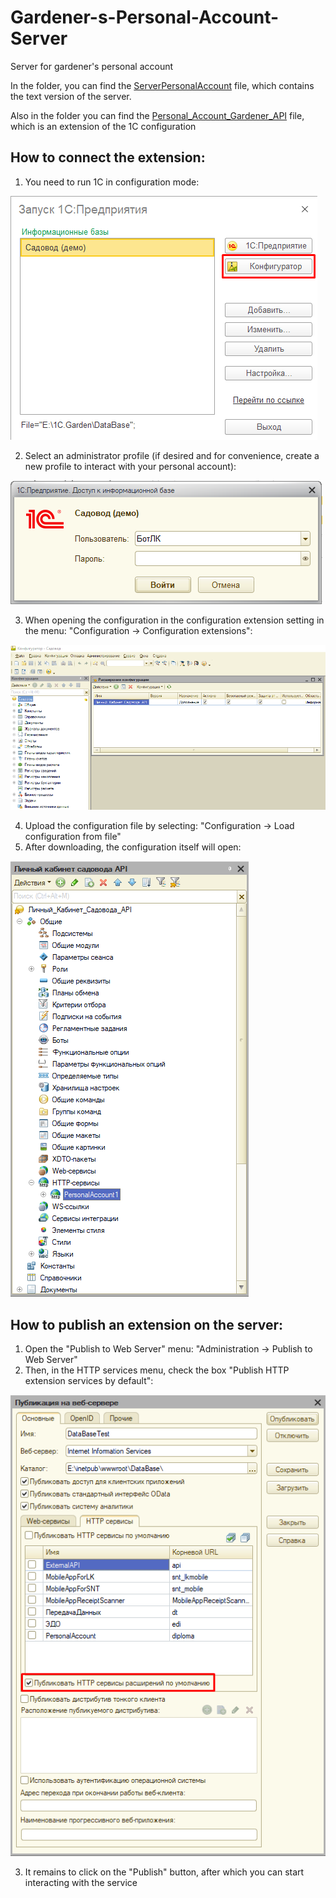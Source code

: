 # Gardener-s-Personal-Account-Server
Server for gardener's personal account

In the folder, you can find the [ServerPersonalAccount](ServerPersonalAccount.txt) file, which contains the text version of the server.

Also in the folder you can find the [Personal_Account_Gardener_API](Personal_Account_Gardener_API.cfe) file, which is an extension of the 1C configuration

## How to connect the extension:

1. You need to run 1C in configuration mode:

![Запуск системы в режиме конфигуратора](images/img1.png)

2. Select an administrator profile (if desired and for convenience, create a new profile to interact with your personal account):

![Выбор профиля](images/img2.png)

3. When opening the configuration in the configuration extension setting in the menu: "Configuration -> Configuration extensions":

![Расширение конфигурации](images/img3.png)

4. Upload the configuration file by selecting: "Configuration -> Load configuration from file"
5. After downloading, the configuration itself will open:

![Меню конфигурации](images/img4.png)

## How to publish an extension on the server:

1. Open the "Publish to Web Server" menu: "Administration -> Publish to Web Server"
2. Then, in the HTTP services menu, check the box "Publish HTTP extension services by default":

![Публикация веб-сервера](images/img5.png)

3. It remains to click on the "Publish" button, after which you can start interacting with the service
